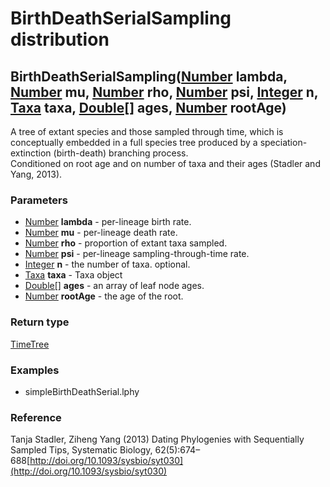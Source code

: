 BirthDeathSerialSampling distribution
=====================================
BirthDeathSerialSampling([Number](../types/Number.md) **lambda**, [Number](../types/Number.md) **mu**, [Number](../types/Number.md) **rho**, [Number](../types/Number.md) **psi**, [Integer](../types/Integer.md) **n**, [Taxa](../types/Taxa.md) **taxa**, [Double[]](../types/Double[].md) **ages**, [Number](../types/Number.md) **rootAge**)
------------------------------------------------------------------------------------------------------------------------------------------------------------------------------------------------------------------------------------------------------------------------------------------------------------------------------------------------

A tree of extant species and those sampled through time, which is conceptually embedded in a full species tree produced by a speciation-extinction (birth-death) branching process.<br>Conditioned on root age and on number of taxa and their ages (Stadler and Yang, 2013).

### Parameters

- [Number](../types/Number.md) **lambda** - per-lineage birth rate.
- [Number](../types/Number.md) **mu** - per-lineage death rate.
- [Number](../types/Number.md) **rho** - proportion of extant taxa sampled.
- [Number](../types/Number.md) **psi** - per-lineage sampling-through-time rate.
- [Integer](../types/Integer.md) **n** - the number of taxa. optional.
- [Taxa](../types/Taxa.md) **taxa** - Taxa object
- [Double[]](../types/Double[].md) **ages** - an array of leaf node ages.
- [Number](../types/Number.md) **rootAge** - the age of the root.

### Return type

[TimeTree](../types/TimeTree.md)


### Examples

- simpleBirthDeathSerial.lphy

### Reference

Tanja Stadler, Ziheng Yang (2013) Dating Phylogenies with Sequentially Sampled Tips, Systematic Biology, 62(5):674–688[http://doi.org/10.1093/sysbio/syt030](http://doi.org/10.1093/sysbio/syt030)

